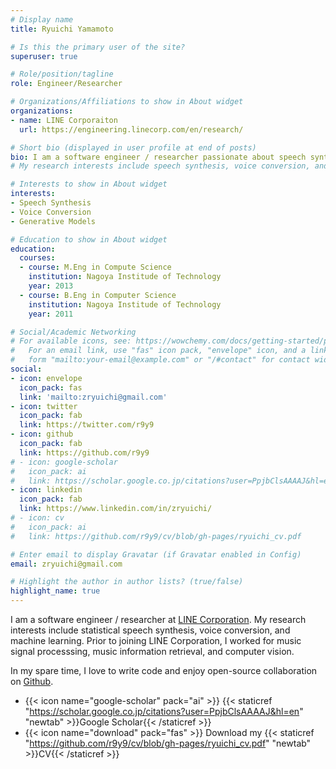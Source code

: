 ```yaml
---
# Display name
title: Ryuichi Yamamoto

# Is this the primary user of the site?
superuser: true

# Role/position/tagline
role: Engineer/Researcher

# Organizations/Affiliations to show in About widget
organizations:
- name: LINE Corporaiton
  url: https://engineering.linecorp.com/en/research/

# Short bio (displayed in user profile at end of posts)
bio: I am a software engineer / researcher passionate about speech synthesis. I love to write code and enjoy open-source collaboration on GitHub. Please feel free to reach out on Twitter and GitHub.
# My research interests include speech synthesis, voice conversion, and machine learning.

# Interests to show in About widget
interests:
- Speech Synthesis
- Voice Conversion
- Generative Models

# Education to show in About widget
education:
  courses:
  - course: M.Eng in Compute Science
    institution: Nagoya Institude of Technology
    year: 2013
  - course: B.Eng in Computer Science
    institution: Nagoya Institude of Technology
    year: 2011

# Social/Academic Networking
# For available icons, see: https://wowchemy.com/docs/getting-started/page-builder/#icons
#   For an email link, use "fas" icon pack, "envelope" icon, and a link in the
#   form "mailto:your-email@example.com" or "/#contact" for contact widget.
social:
- icon: envelope
  icon_pack: fas
  link: 'mailto:zryuichi@gmail.com'
- icon: twitter
  icon_pack: fab
  link: https://twitter.com/r9y9
- icon: github
  icon_pack: fab
  link: https://github.com/r9y9
# - icon: google-scholar
#   icon_pack: ai
#   link: https://scholar.google.co.jp/citations?user=PpjbClsAAAAJ&hl=en
- icon: linkedin
  icon_pack: fab
  link: https://www.linkedin.com/in/zryuichi/
# - icon: cv
#   icon_pack: ai
#   link: https://github.com/r9y9/cv/blob/gh-pages/ryuichi_cv.pdf

# Enter email to display Gravatar (if Gravatar enabled in Config)
email: zryuichi@gmail.com

# Highlight the author in author lists? (true/false)
highlight_name: true
---
```


I am a software engineer / researcher at [LINE Corporation](https://engineering.linecorp.com/en/research/).
My research interests include statistical speech synthesis, voice conversion, and machine learning.
Prior to joining LINE Corporation, I worked for music signal processsing, music information retrieval, and computer vision.

In my spare time, I love to write code and enjoy open-source collaboration on [Github](https://github.com/r9y9).

- {{< icon name="google-scholar" pack="ai" >}} {{< staticref "https://scholar.google.co.jp/citations?user=PpjbClsAAAAJ&hl=en" "newtab" >}}Google Scholar{{< /staticref >}}
- {{< icon name="download" pack="fas" >}} Download my {{< staticref "https://github.com/r9y9/cv/blob/gh-pages/ryuichi_cv.pdf" "newtab" >}}CV{{< /staticref >}}
